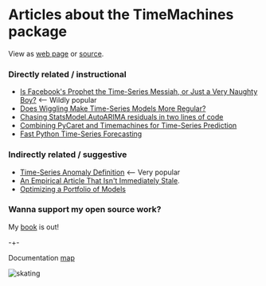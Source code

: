 # Articles about the TimeMachines package
View as [web page](https://microprediction.github.io/timemachines/uses) or [source](https://github.com/microprediction/timemachines/blob/main/docs/articles.md).


### Directly related / instructional

- [Is Facebook's Prophet the Time-Series Messiah, or Just a Very Naughty Boy?](https://medium.com/geekculture/is-facebooks-prophet-the-time-series-messiah-or-just-a-very-naughty-boy-8b71b136bc8c) <-- Wildly popular
- [Does Wiggling Make Time-Series Models More Regular?](https://microprediction.medium.com/smooth-move-does-wiggling-make-time-series-models-less-accurate-8544e675873)
- [Chasing StatsModel.AutoARIMA residuals in two lines of code](https://microprediction.medium.com/chasing-statsforecast-autoarima-residuals-in-two-lines-of-code-8a39c8c2561f)
- [Combining PyCaret and Timemachines for Time-Series Prediction](https://microprediction.medium.com/combining-pycaret-and-timemachines-for-time-series-prediction-a4d456e47cd9)
- [Fast Python Time-Series Forecasting](https://www.microprediction.com/blog/fast)


### Indirectly related / suggestive

- [Time-Series Anomaly Definition](https://medium.com/geekculture/time-series-anomaly-definition-c04b7d907000) <-- Very popular
- [An Empirical Article That Isn't Immediately Stale](https://medium.com/geekculture/an-empirical-article-that-wasnt-immediately-stale-720abfb4678f).  
- [Optimizing a Portfolio of Models](https://medium.com/geekculture/optimizing-a-portfolio-of-models-f1ed432d728b)


### Wanna support my open source work?

My [book](https://www.amazon.com/Microprediction-Building-Open-AI-Network/dp/0262047322) is out! 


-+- 

Documentation [map](https://microprediction.github.io/timemachines/map.html)
 
  


![skating](https://i.imgur.com/elu5muO.png)
